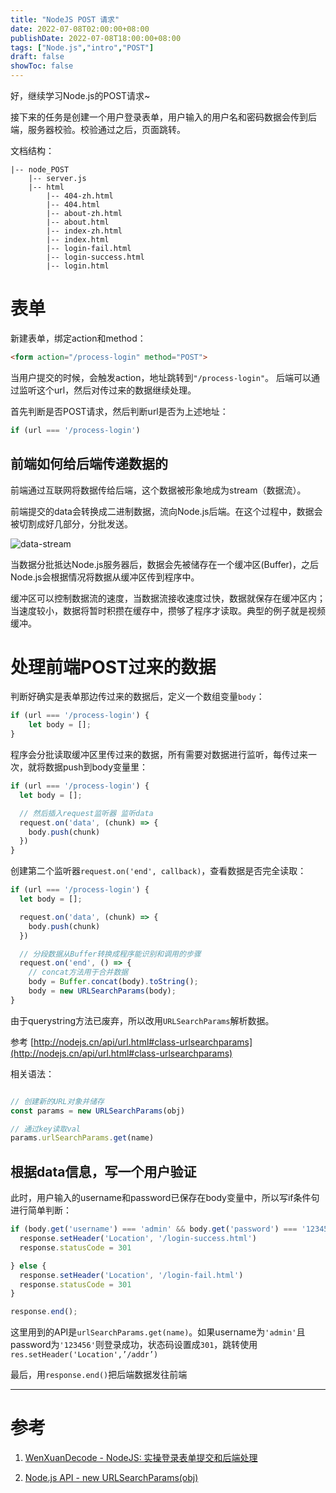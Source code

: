 ```yaml
---
title: "NodeJS POST 请求"
date: 2022-07-08T02:00:00+08:00
publishDate: 2022-07-08T18:00:00+08:00
tags: ["Node.js","intro","POST"]
draft: false
showToc: false
---
```

好，继续学习Node.js的POST请求~

接下来的任务是创建一个用户登录表单，用户输入的用户名和密码数据会传到后端，服务器校验。校验通过之后，页面跳转。


文档结构：
```text
|-- node_POST
    |-- server.js
    |-- html
        |-- 404-zh.html
        |-- 404.html
        |-- about-zh.html
        |-- about.html
        |-- index-zh.html
        |-- index.html
        |-- login-fail.html
        |-- login-success.html
        |-- login.html

```
# 表单
新建表单，绑定action和method：
```html
<form action="/process-login" method="POST">
```

当用户提交的时候，会触发action，地址跳转到`"/process-login"`。 后端可以通过监听这个url，然后对传过来的数据继续处理。

首先判断是否POST请求，然后判断url是否为上述地址：

```js
if (url === '/process-login')
```

## 前端如何给后端传递数据的

前端通过互联网将数据传给后端，这个数据被形象地成为stream（数据流）。

前端提交的data会转换成二进制数据，流向Node.js后端。在这个过程中，数据会被切割成好几部分，分批发送。

![data-stream](https://nic-gz-1308403500.file.myqcloud.com/posts/node-js-POST-2022-07-06-08-48-19.png "Stream")

当数据分批抵达Node.js服务器后，数据会先被储存在一个缓冲区(Buffer)，之后Node.js会根据情况将数据从缓冲区传到程序中。

缓冲区可以控制数据流的速度，当数据流接收速度过快，数据就保存在缓冲区内；当速度较小，数据将暂时积攒在缓存中，攒够了程序才读取。典型的例子就是视频缓冲。

# 处理前端POST过来的数据

判断好确实是表单那边传过来的数据后，定义一个数组变量`body`：

```jsx
if (url === '/process-login') {
	let body = [];
}
```

程序会分批读取缓冲区里传过来的数据，所有需要对数据进行监听，每传过来一次，就将数据push到body变量里：

```jsx
if (url === '/process-login') {
  let body = [];

  // 然后插入request监听器 监听data
  request.on('data', (chunk) => {
    body.push(chunk)
  })
}
```

创建第二个监听器`request.on('end', callback)`，查看数据是否完全读取：

```jsx
if (url === '/process-login') {
  let body = [];

  request.on('data', (chunk) => {
    body.push(chunk)
  })

  // 分段数据从Buffer转换成程序能识别和调用的步骤 
  request.on('end', () => {
    // concat方法用于合并数据 
    body = Buffer.concat(body).toString();
    body = new URLSearchParams(body);
}
```

由于querystring方法已废弃，所以改用`URLSearchParams`解析数据。

参考 [http://nodejs.cn/api/url.html#class-urlsearchparams](http://nodejs.cn/api/url.html#class-urlsearchparams)

相关语法：

```jsx

// 创建新的URL对象并储存
const params = new URLSearchParams(obj)

// 通过key读取val
params.urlSearchParams.get(name)
```

## 根据data信息，写一个用户验证

此时，用户输入的username和password已保存在body变量中，所以写if条件句进行简单判断：

```jsx
if (body.get('username') === 'admin' && body.get('password') === '123456') {
  response.setHeader('Location', '/login-success.html')
  response.statusCode = 301

} else {
  response.setHeader('Location', '/login-fail.html')
  response.statusCode = 301
}

response.end();
```

这里用到的API是`urlSearchParams.get(name)`。如果username为`'admin'`且password为`'123456'`则登录成功，状态码设置成`301`，跳转使用`res.setHeader('Location',’/addr’)`

最后，用`response.end()`把后端数据发往前端

---
# 参考
1. [WenXuanDecode - NodeJS: 实操登录表单提交和后端处理](https://www.youtube.com/watch?v=MQD8lSf439g&list=PL50akgsaBZlF9DADkYuQZLQBDLHZHZ-9N&index=5)

2. [Node.js API - new URLSearchParams(obj)](https://nodejs.org/api/url.html#new-urlsearchparamsobj)